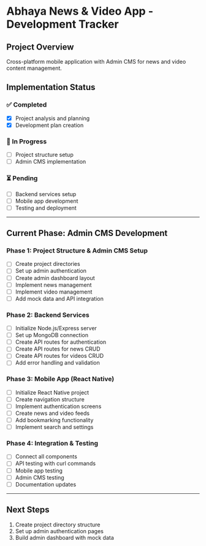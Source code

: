# Abhaya News & Video App - Development Tracker

## Project Overview
Cross-platform mobile application with Admin CMS for news and video content management.

## Implementation Status

### ✅ Completed
- [x] Project analysis and planning
- [x] Development plan creation

### 🚧 In Progress
- [ ] Project structure setup
- [ ] Admin CMS implementation

### ⏳ Pending
- [ ] Backend services setup
- [ ] Mobile app development
- [ ] Testing and deployment

---

## Current Phase: Admin CMS Development

### Phase 1: Project Structure & Admin CMS Setup
- [ ] Create project directories
- [ ] Set up admin authentication
- [ ] Create admin dashboard layout
- [ ] Implement news management
- [ ] Implement video management
- [ ] Add mock data and API integration

### Phase 2: Backend Services
- [ ] Initialize Node.js/Express server
- [ ] Set up MongoDB connection
- [ ] Create API routes for authentication
- [ ] Create API routes for news CRUD
- [ ] Create API routes for videos CRUD
- [ ] Add error handling and validation

### Phase 3: Mobile App (React Native)
- [ ] Initialize React Native project
- [ ] Create navigation structure
- [ ] Implement authentication screens
- [ ] Create news and video feeds
- [ ] Add bookmarking functionality
- [ ] Implement search and settings

### Phase 4: Integration & Testing
- [ ] Connect all components
- [ ] API testing with curl commands
- [ ] Mobile app testing
- [ ] Admin CMS testing
- [ ] Documentation updates

---

## Next Steps
1. Create project directory structure
2. Set up admin authentication pages
3. Build admin dashboard with mock data
